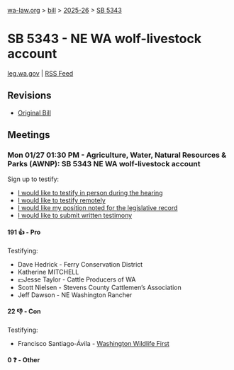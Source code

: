 [wa-law.org](/) > [bill](/bill/) > [2025-26](/bill/2025-26/) > [SB 5343](/bill/2025-26/sb/5343/)

# SB 5343 - NE WA wolf-livestock account
[leg.wa.gov](https://app.leg.wa.gov/billsummary?BillNumber=5343&Year=2025&Initiative=false) | [RSS Feed](./rss.xml)

## Revisions
* [Original Bill](1/)

## Meetings
### Mon 01/27 01:30 PM - Agriculture, Water, Natural Resources & Parks (AWNP): SB 5343 NE WA wolf-livestock account
Sign up to testify:
* [I would like to testify in person during the hearing](https://app.leg.wa.gov/csi/Testifier/Add?chamber=House&mId=32604&aId=162170&caId=24953&tId=1)
* [I would like to testify remotely](https://app.leg.wa.gov/csi/Testifier/Add?chamber=House&mId=32604&aId=162170&caId=24953&tId=2)
* [I would like my position noted for the legislative record](https://app.leg.wa.gov/csi/Testifier/Add?chamber=House&mId=32604&aId=162170&caId=24953&tId=3)
* [I would like to submit written testimony](https://app.leg.wa.gov/csi/Testifier/Add?chamber=House&mId=32604&aId=162170&caId=24953&tId=4)

#### 191 👍 - Pro
Testifying:
* Dave Hedrick - Ferry Conservation District
* Katherine MITCHELL
* 💵Jesse Taylor - Cattle Producers of WA
* Scott Nielsen - Stevens County Cattlemen’s Association
* Jeff Dawson - NE Washington Rancher

#### 22 👎 - Con
Testifying:
* Francisco Santiago-Ávila - [Washington Wildlife First](/org/washington_wildlife_first/)

#### 0 ❓ - Other
